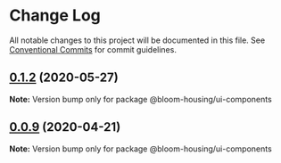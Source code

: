 # Change Log

All notable changes to this project will be documented in this file.
See [Conventional Commits](https://conventionalcommits.org) for commit guidelines.

## [0.1.2](https://github.com/bloom-housing/bloom/compare/v0.1.1...v0.1.2) (2020-05-27)

**Note:** Version bump only for package @bloom-housing/ui-components





## [0.0.9](https://github.com/bloom-housing/bloom/compare/v0.0.2...v0.0.9) (2020-04-21)

**Note:** Version bump only for package @bloom-housing/ui-components
